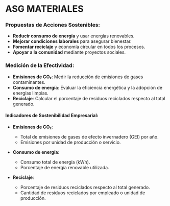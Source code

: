 # ASG MATERIALES

### Propuestas de Acciones Sostenibles:

- **Reducir consumo de energía** y usar energías renovables.
- **Mejorar condiciones laborales** para asegurar bienestar.
- **Fomentar reciclaje** y economía circular en todos los procesos.
- **Apoyar a la comunidad** mediante proyectos sociales.

### Medición de la Efectividad:

- **Emisiones de CO₂**: Medir la reducción de emisiones de gases contaminantes.
- **Consumo de energía**: Evaluar la eficiencia energética y la adopción de energías limpias.
- **Reciclaje**: Calcular el porcentaje de residuos reciclados respecto al total generado.

####  Indicadores de Sostenibilidad Empresarial:

- **Emisiones de CO₂**: 
  - Total de emisiones de gases de efecto invernadero (GEI) por año.
  - Emisiones por unidad de producción o servicio.

- **Consumo de energía**: 
  - Consumo total de energía (kWh).
  - Porcentaje de energía renovable utilizada.

- **Reciclaje**: 
  - Porcentaje de residuos reciclados respecto al total generado.
  - Cantidad de residuos reciclados por empleado o unidad de producción.
